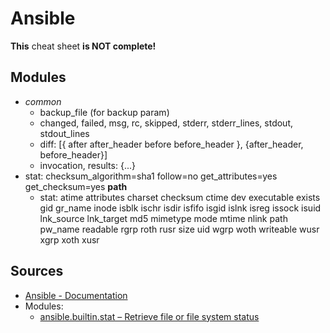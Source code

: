 # Ansible

**This** cheat sheet **is NOT complete!**

## Modules

- _common_
  - backup_file (for backup param)
  - changed, failed, msg, rc, skipped, stderr, stderr_lines, stdout, stdout_lines
  - diff: [{ after after_header before before_header }, {after_header, before_header}]
  - invocation, results: {...}
- stat: checksum_algorithm=sha1 follow=no get_attributes=yes get_checksum=yes **path**
  - stat: atime attributes charset checksum ctime dev executable exists gid gr_name inode isblk ischr isdir isfifo isgid islnk isreg issock isuid lnk_source lnk_target md5 mimetype mode mtime nlink path pw_name readable rgrp roth rusr size uid wgrp woth writeable wusr xgrp xoth xusr

## Sources

- [Ansible - Documentation](https://docs.ansible.com/ansible/latest/index.html)
- Modules:
  - [ansible.builtin.stat – Retrieve file or file system status](https://docs.ansible.com/ansible/latest/collections/ansible/builtin/stat_module.html)
